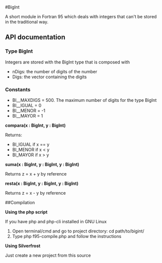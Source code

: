 #BigInt

A short module in Fortran 95 which deals with integers that can't be stored in the traditional way.

## API documentation

### Type BigInt

Integers are stored with the BigInt type that is composed with

* nDigs: the number of digits of the number
* Digs: the vector containing the digits

### Constants

* BI__MAXDIGS = 500. The maximum number of digits for the type BigInt
* BI__IGUAL = 0
* BI__MENOR = -1
* BI__MAYOR = 1

**compara(x : BigInt, y : BigInt)**

Returns:
* BI_IGUAL if x == y
* BI_MENOR if x < y
* BI_MAYOR if x > y

**suma(x : BigInt, y : BigInt, y : BigInt)**

Returns z = x + y by reference

**resta(x : BigInt, y : BigInt, y : BigInt)**

Returns z = x - y by reference

##Compilation

**Using the php script**

If you have php and php-cli installed in GNU Linux
1. Open terminal/cmd and go to project directory: cd path/to/bigint/
2. Type php f95-compile.php and follow the instructions

**Using Silverfrost**

Just create a new project from this source

